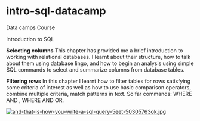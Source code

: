 # intro-sql-datacamp
Data camps Course

Introduction to SQL

</p><b>Selecting columns</b>
This chapter has provided me  a brief introduction to working with relational databases.
I learnt about their structure, how to talk about them using database lingo, and how to begin an analysis using simple SQL commands to select and summarize columns from database tables.

</p><b>Filtering rows</b>
In this chapter I learnt how to filter tables for rows satisfying some criteria of interest as well as how to use basic comparison operators, combine multiple criteria, match patterns in text.
So far commands: WHERE AND , WHERE AND OR.

[![and-that-is-how-you-write-a-sql-query-5eet-50305763ok.jpg](https://i.postimg.cc/RV6GZnKf/and-that-is-how-you-write-a-sql-query-5eet-50305763ok.jpg)](https://postimg.cc/4mGp8y8N)
